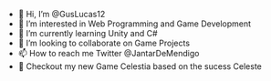 - 👋 Hi, I’m @GusLucas12
- 👀 I’m interested in Web Programming and Game Development
- 🌱 I’m currently learning Unity and C#
- 💞️ I’m looking to collaborate on Game Projects
- 📫 How to reach me Twitter @JantarDeMendigo
- 🤖 Checkout my new Game Celestia based on the sucess Celeste

